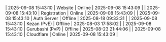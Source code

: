 | 2025-09-08 15:43:10 | Website | Online | 2025-09-08 15:43:09 |
| 2025-09-08 15:43:10 | Registration | Online | 2025-09-08 15:43:09 |
| 2025-09-08 15:43:10 | Auth Server | Offline | 2025-08-18 09:33:31 |
| 2025-09-08 15:43:10 | Kezan (PvE) | Offline | 2025-08-03 17:58:02 |
| 2025-09-08 15:43:10 | Gurubashi (PvP) | Offline | 2025-08-23 21:44:06 |
| 2025-09-08 15:43:10 | Cloudflare | Online | 2025-09-08 15:43:09 |
